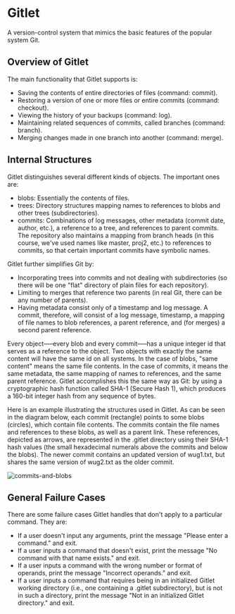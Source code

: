 # Gitlet
A version-control system that mimics the basic features of the popular system Git.

## Overview of Gitlet
The main functionality that Gitlet supports is:
- Saving the contents of entire directories of files (command: commit).
- Restoring a version of one or more files or entire commits (command: checkout).
- Viewing the history of your backups (command: log).
- Maintaining related sequences of commits, called branches (command: branch).
- Merging changes made in one branch into another (command: merge).

## Internal Structures
Gitlet distinguishes several different kinds of objects. The important ones are:
- blobs: Essentially the contents of files.
- trees: Directory structures mapping names to references to blobs and other trees (subdirectories).
- commits: Combinations of log messages, other metadata (commit date, author, etc.), a reference to a tree, and references to parent commits. The repository also maintains a mapping from branch heads (in this course, we've used names like master, proj2, etc.) to references to commits, so that certain important commits have symbolic names.

Gitlet further simplifies Git by:
- Incorporating trees into commits and not dealing with subdirectories (so there will be one "flat" directory of plain files for each repository).
- Limiting to merges that reference two parents (in real Git, there can be any number of parents).
- Having metadata consist only of a timestamp and log message. A commit, therefore, will consist of a log message, timestamp, a mapping of file names to blob references, a parent reference, and (for merges) a second parent reference.

Every object—–every blob and every commit—–has a unique integer id that serves as a reference to the object. Two objects with exactly the same content will have the same id on all systems. In the case of blobs, "same content" means the same file contents. In the case of commits, it means the same metadata, the same mapping of names to references, and the same parent reference. Gitlet accomplishes this the same way as Git: by using a cryptographic hash function called SHA-1 (Secure Hash 1), which produces a 160-bit integer hash from any sequence of bytes.

Here is an example illustrating the structures used in Gitlet. As can be seen in the diagram below, each commit (rectangle) points to some blobs (circles), which contain file contents. The commits contain the file names and references to these blobs, as well as a parent link. These references, depicted as arrows, are represented in the .gitlet directory using their SHA-1 hash values (the small hexadecimal numerals above the commits and below the blobs). The newer commit contains an updated version of wug1.txt, but shares the same version of wug2.txt as the older commit.

![commits-and-blobs](https://user-images.githubusercontent.com/76065183/147873738-5ab89393-6b31-4279-a983-e8578fba6711.png)

## General Failure Cases
There are some failure cases Gitlet handles that don't apply to a particular command. They are:
- If a user doesn't input any arguments, print the message "Please enter a command." and exit.
- If a user inputs a command that doesn't exist, print the message "No command with that name exists." and exit.
- If a user inputs a command with the wrong number or format of operands, print the message "Incorrect operands." and exit.
- If a user inputs a command that requires being in an initialized Gitlet working directory (i.e., one containing a .gitlet subdirectory), but is not in such a directory, print the message "Not in an initialized Gitlet directory." and exit.

